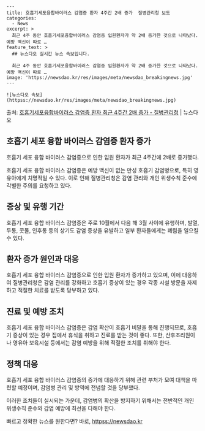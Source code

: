     ---
    title: 호흡기세포융합바이러스 감염증 환자 4주간 2배 증가  질병관리청 보도
    categories:
      - News
    excerpt: >
      최근 4주 동안 호흡기세포융합바이러스 감염증 입원환자가 약 2배 증가한 것으로 나타났다. 예방 백신이 따로 …
    feature_text: >
      ## 뉴스다오 실시간 뉴스 속보입니다.
    
      최근 4주 동안 호흡기세포융합바이러스 감염증 입원환자가 약 2배 증가한 것으로 나타났다. 예방 백신이 따로 …
    image: 'https://newsdao.kr/res/images/meta/newsdao_breakingnews.jpg'
    ---
    
    ![뉴스다오 속보](httpss://newsdao.kr/res/images/meta/newsdao_breakingnews.jpg)

<p>출처: <a href="httpss://newsdao.kr/2867" rel="dofollow">호흡기세포융합바이러스 감염증 환자 최근 4주간 2배 증가 - 질병관리청</a> | 뉴스다오</p>

<h2 data-ke-size="size26">호흡기 세포 융합 바이러스 감염증 환자 증가</h2>
<p data-ke-size="size16">호흡기 세포 융합 바이러스 감염증으로 인한 입원 환자가 최근 4주간에 2배로 증가했다.</p>

호흡기 세포 융합 바이러스 감염증은 예방 백신이 없는 만성 호흡기 감염병으로, 특히 영유아에게 치명적일 수 있다. 이로 인해 질병관리청은 감염 관리와 개인 위생수칙 준수에 각별한 주의를 요청하고 있다.

<h2 data-ke-size="size26">증상 및 유행 기간</h2>
<p data-ke-size="size16">호흡기 세포 융합 바이러스 감염증은 주로 10월에서 다음 해 3월 사이에 유행하며, 발열, 두통, 콧물, 인후통 등의 상기도 감염 증상을 유발하고 일부 환자들에게는 폐렴을 일으킬 수 있다.</p>

<h2 data-ke-size="size26">환자 증가 원인과 대응</h2>
<p data-ke-size="size16">호흡기 세포 융합 바이러스 감염증으로 인한 입원 환자가 증가하고 있으며, 이에 대응하여 질병관리청은 감염 관리를 강화하고 호흡기 증상이 있는 경우 각종 시설 방문을 자제하고 적절한 치료를 받도록 당부하고 있다.</p>

<h2 data-ke-size="size26">진료 및 예방 조치</h2>
<p data-ke-size="size16">호흡기 세포 융합 바이러스 감염증은 감염 확산이 호흡기 비말을 통해 진행되므로, 호흡기 증상이 있는 경우 집에서 휴식을 취하고 진료를 받는 것이 좋다. 또한, 산후조리원이나 영유아 보육시설 등에서는 감염 예방을 위해 적절한 조치를 취해야 한다.</p>

<h2 data-ke-size="size26">정책 대응</h2>
<p data-ke-size="size16">호흡기 세포 융합 바이러스 감염증의 증가에 대응하기 위해 관련 부처가 모여 대책을 마련할 예정이며, 감염병 관리 및 방역에 전념할 것을 당부했다.</p>

이러한 조치들이 실시되는 가운데, 감염병의 확산을 방지하기 위해서는 전반적인 개인 위생수칙 준수와 감염 예방에 최선을 다해야 한다. 

빠르고 정확한 뉴스를 원한다면? 바로, <a href="httpss://newsdao.kr" rel="dofollow">httpss://newsdao.kr</a>


    